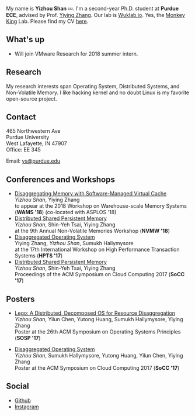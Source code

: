 My name is __Yizhou Shan__ :zzz:. I'm a second-year Ph.D. student at __Purdue ECE__,
advised by Prof. [Yiying Zhang](https://engineering.purdue.edu/~yiying/). Our lab is [Wuklab.io](http://wuklab.io). Yes, the [Monkey King](https://en.wikipedia.org/wiki/Sun_Wukong) Lab.
Please find my CV [here](https://lastweek.github.io/pubs/cv.pdf).

## What's up
- Will join VMware Research for 2018 summer intern.

## Research

My research interests span Operating System, Distributed Systems,
and Non-Volatile Memory. I like hacking kernel and no doubt Linux is my
favorite open-source project.


## Contact
465 Northwestern Ave  
Purdue University  
West Lafayette, IN 47907  
Office: EE 345  

Email: ys@purdue.edu

## Conferences and Workshops
* [Disaggregating Memory with Software-Managed Virtual Cache]()
<br> _Yizhou Shan_, Yiying Zhang
<br> to appear at the 2018 Workshop on Warehouse-scale Memory Systems (__WAMS '18__) (co-located with ASPLOS '18)
* [Distributed Shared Persistent Memory](https://engineering.purdue.edu/WukLab/hotpot-socc17.pdf)
<br> _Yizhou Shan_, Shin-Yeh Tsai, Yiying Zhang
<br> at the 9th Annual Non-Volatile Memories Workshop (__NVMW '18__)
* [Disaggregated Operating System](http://hpts.ws/papers/2017/lego.pdf)
<br> Yiying Zhang, _Yizhou Shan_, Sumukh Hallymysore
<br> at the 17th International Workshop on High Performance Transaction Systems (__HPTS '17__)
* [Distributed Shared Persistent Memory](https://engineering.purdue.edu/WukLab/hotpot-socc17.pdf)
<br> _Yizhou Shan_, Shin-Yeh Tsai, Yiying Zhang
<br> Proceedings of the ACM Symposium on Cloud Computing 2017 (__SoCC '17__)


## Posters
* [Lego: A Distributed, Decomposed OS for Resource Disaggregation](https://lastweek.github.io/pubs/SOSP17-Lego-Poster.pdf)
<br> _Yizhou Shan_, Yilun Chen, Yutong Huang, Sumukh Hallymysore, Yiying Zhang
<br> Poster at the 26th ACM Symposium on Operating Systems Principles (__SOSP '17__)

* [Disaggregated Operating System](https://lastweek.github.io/pubs/SoCC17-Lego-Poster.pdf)
<br> _Yizhou Shan_, Sumukh Hallymysore, Yutong Huang, Yilun Chen, Yiying Zhang
<br> Poster at the ACM Symposium on Cloud Computing 2017 (__SoCC '17__)


## Social
* [Github](https://github.com/lastweek)
* [Instagram](https://www.instagram.com/yizhou.shan/)
